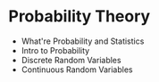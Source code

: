 # Probability Theory

- What're Probability and Statistics
- Intro to Probability
- Discrete Random Variables
- Continuous Random Variables
